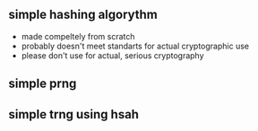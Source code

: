 ## simple hashing algorythm
- made compeltely from scratch
- probably doesn't meet standarts for actual cryptographic use
- please don't use for actual, serious cryptography

## simple prng

## simple trng using hsah
